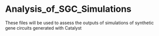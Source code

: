 # Analysis_of_SGC_Simulations
 These files will be used to assess the outputs of simulations of synthetic gene circuits generated with Catalyst
